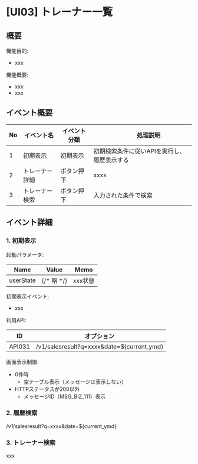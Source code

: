 # [UI03] トレーナー一覧

## 概要

機能目的:

- xxx

機能概要:

- xxx
- xxx

## イベント概要

| No | イベント名                              | イベント分類 | 　  　 処理説明                                                                                                              |
|--- |-----------------------------------------|---------------|------------------------------------------------|
| 1  | 初期表示                                |  初期表示     | 初期検索条件に従いAPIを実行し、履歴表示する  |
| 2  | トレーナー詳細                           |  ボタン押下   | xxxx |
| 3  | トレーナー検索   | ボタン押下  | 入力された条件で検索                          |

## イベント詳細

### 1. 初期表示

起動パラメータ:

| Name | Value | Memo |
| --- | --- | --- |
| userState | {/* 略 */} | xxx状態 |

初期表示イベント:

- xxx

利用API:

| ID  |  オプション |
| --- | --- |
| API031 | /v1/salesresult?q=xxxx&date=${current_ymd} |

画面表示制御:

- 0件時
  - 空テーブル表示（メッセージは表示しない）
- HTTPステータスが200以外
  - メッセージID（MSG_BIZ_111）表示

### 2. 履歴検索

/v1/salesresult?q=xxxx&date=${current_ymd}

### 3. トレーナー検索

xxx
